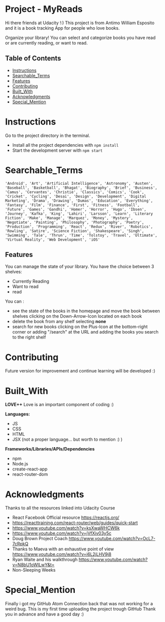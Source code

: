 # Project - MyReads
Hi there friends at Udacity !:)
This project is from Antimo William Esposito and it is a book tracking App for people who love books.

Organize your library! You can select and categorize books you have read or  are currently reading, or want to read.


## Table of Contents
* [Instructions](#Instructions)
* [Searchable_Terms](#Searchable_Terms)
* [Features](#Features)
* [Contributing](#Contributing)
* [Built_With](#Built_With)
* [Acknowledgments](#Acknowledgments)
* [Special_Mention](#Special_Mention)


# Instructions
Go to the project directory in the terminal.
* Install all the project dependencies with ```npm install```
* Start the development server with ```npm start```

# Searchable_Terms

```'Android', 'Art', 'Artificial Intelligence', 'Astronomy', 'Austen', 'Baseball', 'Basketball', 'Bhagat', 'Biography', 'Brief', 'Business', 'Camus', 'Cervantes', 'Christie', 'Classics', 'Comics', 'Cook', 'Cricket', 'Cycling', 'Desai', 'Design', 'Development', 'Digital Marketing', 'Drama', 'Drawing', 'Dumas', 'Education', 'Everything', 'Fantasy', 'Film', 'Finance', 'First', 'Fitness', 'Football', 'Future', 'Games', 'Gandhi', 'Homer', 'Horror', 'Hugo', 'Ibsen', 'Journey', 'Kafka', 'King', 'Lahiri', 'Larsson', 'Learn', 'Literary Fiction', 'Make', 'Manage', 'Marquez', 'Money', 'Mystery', 'Negotiate', 'Painting', 'Philosophy', 'Photography', 'Poetry', 'Production', 'Programming', 'React', 'Redux', 'River', 'Robotics', 'Rowling', 'Satire', 'Science Fiction', 'Shakespeare', 'Singh', 'Swimming', 'Tale', 'Thrun', 'Time', 'Tolstoy', 'Travel', 'Ultimate', 'Virtual Reality', 'Web Development', 'iOS'```

## Features
You can manage the state of your library. You have the choice between 3 shelves:
* Currently Reading
* Want to read
* read

You can :
* see the state of the books in the homepage and move the book between shelves clicking on the Down-Arrow-Icon located on each book
* delete the book from any shelf selecting **none**
* search for new books clicking on the Plus-Icon at the bottom-right corner or adding "/search" at the URL and adding the books you search to the right shelf

# Contributing
Future version for improvement and continue learning will be developed :)

# Built_With
**LOVE++** Love is an important component of coding :)

**Languages:**
* JS
* CSS
* HTML
* JSX (not a proper language... but worth to mention :) )

**Frameworks/Libraries/APIs/Dependencies**
* npm
* Node.js
* create-react-app
* react-router-dom


# Acknowledgments
Thanks to all the resources linked into Udacity Course
* React Facebook Official resource https://reactjs.org/
* https://reacttraining.com/react-router/web/guides/quick-start
* https://www.youtube.com/watch?v=ksXwaWHCW6k
* https://www.youtube.com/watch?v=jVfXiv03y5c
* Doug Brown Project Coach https://www.youtube.com/watch?v=OcL7-7cRpkQ
* Thanks to Maeva with an exhaustive point of view https://www.youtube.com/watch?v=i6L2jLHV9j8
* Ryan Waite and his walkthrough https://www.youtube.com/watch?v=N8bU1oWlLwY&t=
* Non-Sleeping Weeks

# Special_Mention
Finally i got my GitHub Atom Connection back that was not working for a weird bug.
This is my first time uploading the project trough GitHub
Thank you in advance and have a good day :)
